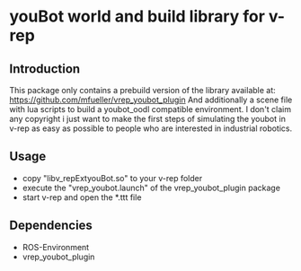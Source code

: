 youBot world and build library for v-rep
=============


Introduction
------------------
This package only contains a prebuild version of the library available at: https://github.com/mfueller/vrep_youbot_plugin
And additionally a scene file with lua scripts to build a youbot_oodl compatible environment. I don't claim any copyright i just want to make the first steps of simulating the youbot in v-rep as easy as possible to people who are interested in industrial robotics.


Usage
------------------
 * copy "libv_repExtyouBot.so" to your v-rep folder
 * execute the "vrep_youbot.launch" of the vrep_youbot_plugin package
 * start v-rep and open the *.ttt file


Dependencies
------------------
* ROS-Environment
* vrep_youbot_plugin

